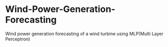 # Wind-Power-Generation-Forecasting
Wind power generation forecasting of a wind turbine using MLP(Multi Layer Perceptron)

